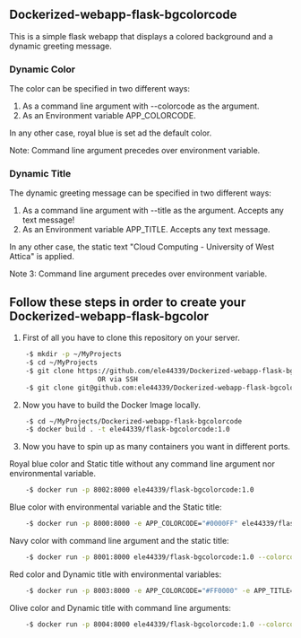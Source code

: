 ## Dockerized-webapp-flask-bgcolorcode
This is a simple flask webapp that displays a colored background and a dynamic greeting message. 

### Dynamic Color
The color can be specified in two different ways:

  1. As a command line argument with --colorcode as the argument.
  2. As an Environment variable APP_COLORCODE.
    
In any other case, royal blue is set ad the default color.
  
Note: Command line argument precedes over environment variable.

### Dynamic Title
The dynamic greeting message can be specified in two different ways:

  1. As a command line argument with --title as the argument. Accepts any text message!
  2. As an Environment variable APP_TITLE. Accepts any text message.
    
In any other case, the static text "Cloud Computing - University of West Attica" is applied.

Note 3: Command line argument precedes over environment variable.
## Follow these steps in order to create your Dockerized-webapp-flask-bgcolor

1. First of all you have to clone this repository on your server.
```bash
    -$ mkdir -p ~/MyProjects
    -$ cd ~/MyProjects
    -$ git clone https://github.com/ele44339/Dockerized-webapp-flask-bgcolorcode.git
                      OR via SSH
    -$ git clone git@github.com:ele44339/Dockerized-webapp-flask-bgcolorcode.git
```
2. Now you have to build the Docker Image locally.
```bash
    -$ cd ~/MyProjects/Dockerized-webapp-flask-bgcolorcode
    -$ docker build . -t ele44339/flask-bgcolorcode:1.0
```
3. Now you have to spin up as many containers you want in different ports.

Royal blue color and Static title without any command line argument nor environmental variable.
```bash
    -$ docker run -p 8002:8000 ele44339/flask-bgcolorcode:1.0
```
Blue color with environmental variable and the Static title:
```bash
    -$ docker run -p 8000:8000 -e APP_COLORCODE="#0000FF" ele44339/flask-bgcolorcode:1.0
```
Navy color with command line argument and the static title:
```bash
    -$ docker run -p 8001:8000 ele44339/flask-bgcolorcode:1.0 --colorcode="#000080"
```
Red color and Dynamic title with environmental variables:
```bash
    -$ docker run -p 8003:8000 -e APP_COLORCODE="#FF0000" -e APP_TITLE="Test Title" ele44339/flask-bgcolorcode:1.0
```
Olive color and Dynamic title with command line arguments:
```bash
    -$ docker run -p 8004:8000 ele44339/flask-bgcolorcode:1.0 --colorcode="#808000" --title="Test Title"
```
